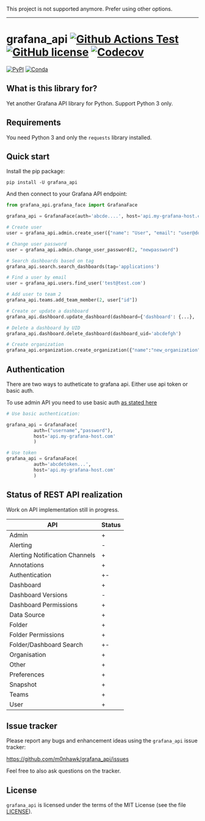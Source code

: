 This project is not supported anymore. Prefer using other options.

---

# grafana_api [![Github Actions Test](https://github.com/m0nhawk/grafana_api/workflows/Test/badge.svg)](https://github.com/m0nhawk/grafana_api/actions?query=workflow%3ATest) [![GitHub license](https://img.shields.io/github/license/m0nhawk/grafana_api.svg?style=flat-square)](https://github.com/m0nhawk/grafana_api/blob/master/LICENSE)  [![Codecov](https://img.shields.io/codecov/c/gh/m0nhawk/grafana_api.svg?style=flat-square)](https://codecov.io/gh/m0nhawk/grafana_api/)

[![PyPI](https://img.shields.io/pypi/v/grafana_api.svg?style=flat-square)](https://pypi.org/project/grafana-api/) [![Conda](https://img.shields.io/conda/v/m0nhawk/grafana_api.svg?style=flat-square)](https://anaconda.org/m0nhawk/grafana_api)

## What is this library for?

Yet another Grafana API library for Python. Support Python 3 only.

## Requirements

You need Python 3 and only the `requests` library installed.

## Quick start

Install the pip package:

```
pip install -U grafana_api
```

And then connect to your Grafana API endpoint:

```python
from grafana_api.grafana_face import GrafanaFace

grafana_api = GrafanaFace(auth='abcde....', host='api.my-grafana-host.com')

# Create user
user = grafana_api.admin.create_user({"name": "User", "email": "user@domain.com", "login": "user", "password": "userpassword", "OrgId": 1})

# Change user password
user = grafana_api.admin.change_user_password(2, "newpassword")

# Search dashboards based on tag
grafana_api.search.search_dashboards(tag='applications')

# Find a user by email
user = grafana_api.users.find_user('test@test.com')

# Add user to team 2
grafana_api.teams.add_team_member(2, user["id"])

# Create or update a dashboard
grafana_api.dashboard.update_dashboard(dashboard={'dashboard': {...}, 'folderId': 0, 'overwrite': True})

# Delete a dashboard by UID
grafana_api.dashboard.delete_dashboard(dashboard_uid='abcdefgh')

# Create organization
grafana_api.organization.create_organization({"name":"new_organization"})
```


## Authentication

There are two ways to autheticate to grafana api. Either use api token or basic auth.

To use admin API you need to use basic auth [as stated here](https://grafana.com/docs/grafana/latest/http_api/admin/)

```python
# Use basic authentication:

grafana_api = GrafanaFace(
          auth=("username","password"),
          host='api.my-grafana-host.com'
          )

# Use token
grafana_api = GrafanaFace(
          auth='abcdetoken...',
          host='api.my-grafana-host.com'
          )
```


## Status of REST API realization

Work on API implementation still in progress.

| API | Status |
|---|---|
| Admin | + |
| Alerting | - |
| Alerting Notification Channels | + |
| Annotations | + |
| Authentication | +- |
| Dashboard | + |
| Dashboard Versions | - |
| Dashboard Permissions | + |
| Data Source | + |
| Folder | + |
| Folder Permissions | + |
| Folder/Dashboard Search | +- |
| Organisation | + |
| Other | + |
| Preferences | + |
| Snapshot | + |
| Teams | + |
| User | + |

## Issue tracker

Please report any bugs and enhancement ideas using the `grafana_api` issue tracker:

  https://github.com/m0nhawk/grafana_api/issues

Feel free to also ask questions on the tracker.

## License

`grafana_api` is licensed under the terms of the MIT License (see the file
[LICENSE](LICENSE)).
